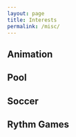 ```yaml
---
layout: page
title: Interests
permalink: /misc/
---
```


## Animation


## Pool


## Soccer


## Rythm Games



